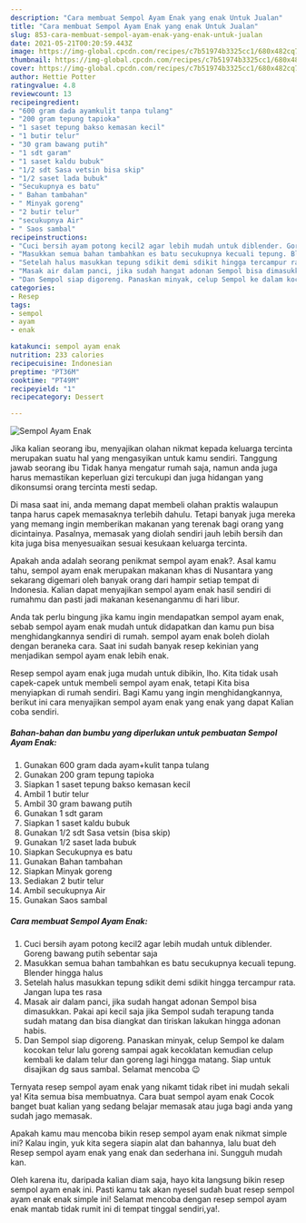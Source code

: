 ```yaml
---
description: "Cara membuat Sempol Ayam Enak yang enak Untuk Jualan"
title: "Cara membuat Sempol Ayam Enak yang enak Untuk Jualan"
slug: 853-cara-membuat-sempol-ayam-enak-yang-enak-untuk-jualan
date: 2021-05-21T00:20:59.443Z
image: https://img-global.cpcdn.com/recipes/c7b51974b3325cc1/680x482cq70/sempol-ayam-enak-foto-resep-utama.jpg
thumbnail: https://img-global.cpcdn.com/recipes/c7b51974b3325cc1/680x482cq70/sempol-ayam-enak-foto-resep-utama.jpg
cover: https://img-global.cpcdn.com/recipes/c7b51974b3325cc1/680x482cq70/sempol-ayam-enak-foto-resep-utama.jpg
author: Hettie Potter
ratingvalue: 4.8
reviewcount: 13
recipeingredient:
- "600 gram dada ayamkulit tanpa tulang"
- "200 gram tepung tapioka"
- "1 saset tepung bakso kemasan kecil"
- "1 butir telur"
- "30 gram bawang putih"
- "1 sdt garam"
- "1 saset kaldu bubuk"
- "1/2 sdt Sasa vetsin bisa skip"
- "1/2 saset lada bubuk"
- "Secukupnya es batu"
- " Bahan tambahan"
- " Minyak goreng"
- "2 butir telur"
- "secukupnya Air"
- " Saos sambal"
recipeinstructions:
- "Cuci bersih ayam potong kecil2 agar lebih mudah untuk diblender. Goreng bawang putih sebentar saja"
- "Masukkan semua bahan tambahkan es batu secukupnya kecuali tepung. Blender hingga halus"
- "Setelah halus masukkan tepung sdikit demi sdikit hingga tercampur rata. Jangan lupa tes rasa"
- "Masak air dalam panci, jika sudah hangat adonan Sempol bisa dimasukkan. Pakai api kecil saja jika Sempol sudah terapung tanda sudah matang dan bisa diangkat dan tiriskan lakukan hingga adonan habis."
- "Dan Sempol siap digoreng. Panaskan minyak, celup Sempol ke dalam kocokan telur lalu goreng sampai agak kecoklatan kemudian celup kembali ke dalam telur dan goreng lagi hingga matang. Siap untuk disajikan dg saus sambal. Selamat mencoba 😉"
categories:
- Resep
tags:
- sempol
- ayam
- enak

katakunci: sempol ayam enak 
nutrition: 233 calories
recipecuisine: Indonesian
preptime: "PT36M"
cooktime: "PT49M"
recipeyield: "1"
recipecategory: Dessert

---
```



![Sempol Ayam Enak](https://img-global.cpcdn.com/recipes/c7b51974b3325cc1/680x482cq70/sempol-ayam-enak-foto-resep-utama.jpg)

Jika kalian seorang ibu, menyajikan olahan nikmat kepada keluarga tercinta merupakan suatu hal yang mengasyikan untuk kamu sendiri. Tanggung jawab seorang ibu Tidak hanya mengatur rumah saja, namun anda juga harus memastikan keperluan gizi tercukupi dan juga hidangan yang dikonsumsi orang tercinta mesti sedap.

Di masa  saat ini, anda memang dapat membeli olahan praktis walaupun tanpa harus capek memasaknya terlebih dahulu. Tetapi banyak juga mereka yang memang ingin memberikan makanan yang terenak bagi orang yang dicintainya. Pasalnya, memasak yang diolah sendiri jauh lebih bersih dan kita juga bisa menyesuaikan sesuai kesukaan keluarga tercinta. 



Apakah anda adalah seorang penikmat sempol ayam enak?. Asal kamu tahu, sempol ayam enak merupakan makanan khas di Nusantara yang sekarang digemari oleh banyak orang dari hampir setiap tempat di Indonesia. Kalian dapat menyajikan sempol ayam enak hasil sendiri di rumahmu dan pasti jadi makanan kesenanganmu di hari libur.

Anda tak perlu bingung jika kamu ingin mendapatkan sempol ayam enak, sebab sempol ayam enak mudah untuk didapatkan dan kamu pun bisa menghidangkannya sendiri di rumah. sempol ayam enak boleh diolah dengan beraneka cara. Saat ini sudah banyak resep kekinian yang menjadikan sempol ayam enak lebih enak.

Resep sempol ayam enak juga mudah untuk dibikin, lho. Kita tidak usah capek-capek untuk membeli sempol ayam enak, tetapi Kita bisa menyiapkan di rumah sendiri. Bagi Kamu yang ingin menghidangkannya, berikut ini cara menyajikan sempol ayam enak yang enak yang dapat Kalian coba sendiri.

<!--inarticleads1-->

##### Bahan-bahan dan bumbu yang diperlukan untuk pembuatan Sempol Ayam Enak:

1. Gunakan 600 gram dada ayam+kulit tanpa tulang
1. Gunakan 200 gram tepung tapioka
1. Siapkan 1 saset tepung bakso kemasan kecil
1. Ambil 1 butir telur
1. Ambil 30 gram bawang putih
1. Gunakan 1 sdt garam
1. Siapkan 1 saset kaldu bubuk
1. Gunakan 1/2 sdt Sasa vetsin (bisa skip)
1. Gunakan 1/2 saset lada bubuk
1. Siapkan Secukupnya es batu
1. Gunakan  Bahan tambahan
1. Siapkan  Minyak goreng
1. Sediakan 2 butir telur
1. Ambil secukupnya Air
1. Gunakan  Saos sambal




<!--inarticleads2-->

##### Cara membuat Sempol Ayam Enak:

1. Cuci bersih ayam potong kecil2 agar lebih mudah untuk diblender. Goreng bawang putih sebentar saja
1. Masukkan semua bahan tambahkan es batu secukupnya kecuali tepung. Blender hingga halus
1. Setelah halus masukkan tepung sdikit demi sdikit hingga tercampur rata. Jangan lupa tes rasa
1. Masak air dalam panci, jika sudah hangat adonan Sempol bisa dimasukkan. Pakai api kecil saja jika Sempol sudah terapung tanda sudah matang dan bisa diangkat dan tiriskan lakukan hingga adonan habis.
1. Dan Sempol siap digoreng. Panaskan minyak, celup Sempol ke dalam kocokan telur lalu goreng sampai agak kecoklatan kemudian celup kembali ke dalam telur dan goreng lagi hingga matang. Siap untuk disajikan dg saus sambal. Selamat mencoba 😉




Ternyata resep sempol ayam enak yang nikamt tidak ribet ini mudah sekali ya! Kita semua bisa membuatnya. Cara buat sempol ayam enak Cocok banget buat kalian yang sedang belajar memasak atau juga bagi anda yang sudah jago memasak.

Apakah kamu mau mencoba bikin resep sempol ayam enak nikmat simple ini? Kalau ingin, yuk kita segera siapin alat dan bahannya, lalu buat deh Resep sempol ayam enak yang enak dan sederhana ini. Sungguh mudah kan. 

Oleh karena itu, daripada kalian diam saja, hayo kita langsung bikin resep sempol ayam enak ini. Pasti kamu tak akan nyesel sudah buat resep sempol ayam enak enak simple ini! Selamat mencoba dengan resep sempol ayam enak mantab tidak rumit ini di tempat tinggal sendiri,ya!.

